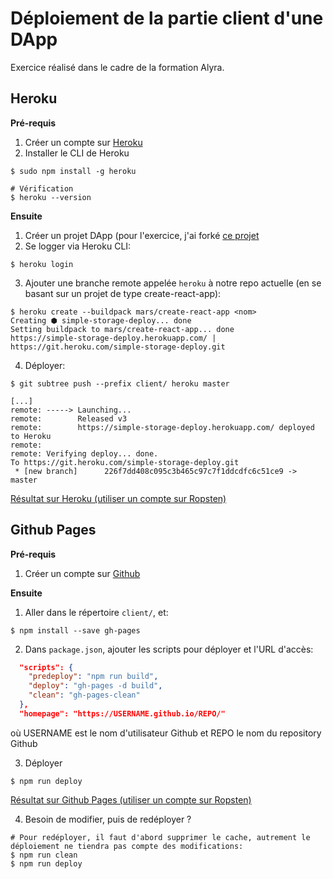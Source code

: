 # Déploiement de la partie client d'une DApp
Exercice réalisé dans le cadre de la formation Alyra.

## Heroku
**Pré-requis**
1. Créer un compte sur [Heroku](https://www.heroku.com/)
2. Installer le CLI de Heroku
```console
$ sudo npm install -g heroku

# Vérification
$ heroku --version
```

**Ensuite**
1. Créer un projet DApp (pour l'exercice, j'ai forké [ce projet](https://github.com/Alyra-school/whitelist-system-with-heroku/tree/master/client/src)
2. Se logger via Heroku CLI:
```console
$ heroku login
```
3. Ajouter une branche remote appelée `heroku` à notre repo actuelle (en se basant sur un projet de type create-react-app):
```console
$ heroku create --buildpack mars/create-react-app <nom>
Creating ⬢ simple-storage-deploy... done
Setting buildpack to mars/create-react-app... done
https://simple-storage-deploy.herokuapp.com/ | https://git.heroku.com/simple-storage-deploy.git
```
4. Déployer:
``` console
$ git subtree push --prefix client/ heroku master

[...]
remote: -----> Launching...
remote:        Released v3
remote:        https://simple-storage-deploy.herokuapp.com/ deployed to Heroku
remote: 
remote: Verifying deploy... done.
To https://git.heroku.com/simple-storage-deploy.git
 * [new branch]      226f7dd408c095c3b465c97c7f1ddcdfc6c51ce9 -> master

```

[Résultat sur Heroku (utiliser un compte sur Ropsten)](https://simple-storage-deploy.herokuapp.com/)

## Github Pages
**Pré-requis**
1. Créer un compte sur [Github](https://www.github.com//)

**Ensuite**
1. Aller dans le répertoire `client/`, et:
```console
$ npm install --save gh-pages
```
2. Dans `package.json`, ajouter les scripts pour déployer et l'URL d'accès:
```json
  "scripts": {
    "predeploy": "npm run build",
    "deploy": "gh-pages -d build",
    "clean": "gh-pages-clean"
  },
  "homepage": "https://USERNAME.github.io/REPO/"
```
où USERNAME est le nom d'utilisateur Github et REPO le nom du repository Github

3. Déployer
```console
$ npm run deploy
```

[Résultat sur Github Pages (utiliser un compte sur Ropsten)](https://oumod.github.io/simple-storage-deploy/)

4. Besoin de modifier, puis de redéployer ?
```console
# Pour redéployer, il faut d'abord supprimer le cache, autrement le déploiement ne tiendra pas compte des modifications:
$ npm run clean
$ npm run deploy
```
